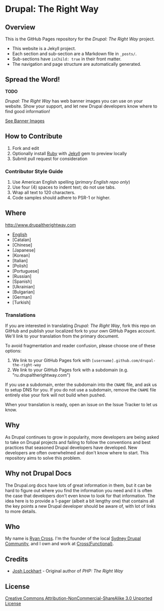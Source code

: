 # Drupal: The Right Way

## Overview

This is the GitHub Pages repository for the _Drupal: The Right Way_ project.

* This website is a Jekyll project.
* Each section and sub-section are a Markdown file in `_posts/`.
* Sub-sections have `isChild: true` in their front matter.
* The navigation and page structure are automatically generated.

## Spread the Word!

**TODO**

_Drupal: The Right Way_ has web banner images you can use on your website. Show your support, and let new Drupal
developers know where to find good information!

[See Banner Images](http://www.drupaltherightway.com/banners.html)

## How to Contribute

1. Fork and edit
2. Optionally install [Ruby](https://rvm.io/rvm/install/) with [Jekyll](https://github.com/mojombo/jekyll/) gem to preview locally
3. Submit pull request for consideration

### Contributor Style Guide

1. Use American English spelling (*primary English repo only*)
2. Use four (4) spaces to indent text; do not use tabs.
3. Wrap all text to 120 characters.
4. Code samples should adhere to PSR-1 or higher.

## Where

<http://www.drupaltherightway.com>

* [English](http://www.drupaltherightway.com)
* [Catalan] 
* [Chinese] 
* [Japanese] 
* [Korean] 
* [Italian] 
* [Polish] 
* [Portuguese] 
* [Russian] 
* [Spanish] 
* [Ukrainian] 
* [Bulgarian] 
* [German] 
* [Turkish] 

### Translations

If you are interested in translating _Drupal: The Right Way_, fork this repo on GitHub and publish your localized fork to your own GitHub Pages account. We'll link to your translation from the primary document.

To avoid fragmentation and reader confusion, please choose one of these options:

1. We link to your GitHub Pages fork with `[username].github.com/drupal-the-right-way`
2. We link to your GitHub Pages fork with a subdomain (e.g. "ru.drupaltherightway.com")

If you use a subdomain, enter the subdomain into the `CNAME` file, and ask us to setup DNS for you. If you do not use a subdomain, remove the `CNAME` file entirely else your fork will not build when pushed.

When your translation is ready, open an issue on the Issue Tracker to let us know.

## Why

As Drupal continues to grow in popularity, more developers are being asked to take on Drupal projects and failing to follow the conventions and best practices that seasoned Drupal developers have developed. New developers are often overwhelmed and don't know where to start. This repository aims to solve this problem.

## Why not Drupal Docs

The Drupal.org docs have lots of great information in them, but it can be hard to figure out where you find the information you need and it is often the case that developers don't even know to look for that information. The idea here is to provide a 1-pager (albeit a bit lengthy one) that contains all the key points a new Drupal developer should be aware of, with lot of links to more details. 


## Who

My name is [Ryan Cross](http://twitter.com/ryancross). I'm the founder of the local [Sydney Drupal Community](http://groups.drupal.org/australia), and I own and work at [Cross(Functional)](http://www.crossfunctional.net).

## Credits

* [Josh Lockhart](http://twitter.com/codeguy) - Original author of _PHP: The Right Way_

## License

[Creative Commons Attribution-NonCommercial-ShareAlike 3.0 Unported License](http://creativecommons.org/licenses/by-nc-sa/3.0/)
